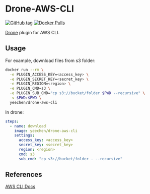 # Drone-AWS-CLI
[![GitHub tag](https://img.shields.io/github/tag/xyeeeChen/drone-aws-cli.svg)](https://github.com/xyeeeChen/drone-aws-cli/releases)
[![Docker Pulls](https://img.shields.io/docker/pulls/yeechen/drone-aws-cli.svg)](https://hub.docker.com/r/yeechen/drone-aws-cli/)

[Drone](https://drone.io/) plugin for AWS CLI.

## Usage

For example, download files from s3 folder:

```sh
docker run --rm \
  -e PLUGIN_ACCESS_KEY=<access_key> \
  -e PLUGIN_SECRET_KEY=<secret_key> \
  -e PLUGIN_REGION=<region> \
  -e PLUGIN_CMD=s3 \
  -e PLUGIN_SUB_CMD="cp s3://bucket/folder $PWD --recursive" \
  -v $PWD:$PWD \
  yeechen/drone-aws-cli
```

In drone:

```yaml
steps:
  - name: download
    image: yeechen/drone-aws-cli
    settings:
      access_key: <access_key>
      secret_key: <secret_key>
      region: <region>
      cmd: s3
      sub_cmd: "cp s3://bucket/folder . --recursive"
```

## References

[AWS CLI Docs](https://aws.amazon.com/documentation/cli/)
